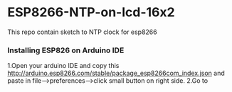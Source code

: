 # ESP8266-NTP-on-lcd-16x2
This repo contain sketch to NTP clock for esp8266
### Installing ESP826 on Arduino IDE
1.Open your arduino IDE and copy this http://arduino.esp8266.com/stable/package_esp8266com_index.json and paste in file-->preferences-->click small button on right side.
2.Go to 
